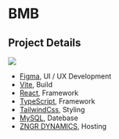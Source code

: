 # BMB 

## Project Details
<img src="https://skillicons.dev/icons?i=figma,vite,react,ts,tailwind,php,mysql"/>

- [Figma](https://figma.com/), UI / UX Development
- [Vite](https://vite.dev/), Build
- [React](https://react.dev/), Framework
- [TypeScript](https://www.typescriptlang.org/), Framework
- [TailwindCss](https://tailwindcss.com/), Styling
- [MySQL](https://www.mysql.com/), Datebase
- [ZNGR DYNAMICS](https://zngr-dynamics.ch), Hosting
